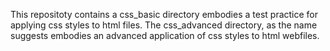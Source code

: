 This repositoty contains a css_basic directory embodies a test practice for applying css styles to html files. The css_advanced directory, as the name suggests embodies an advanced application of css styles to html webfiles.
